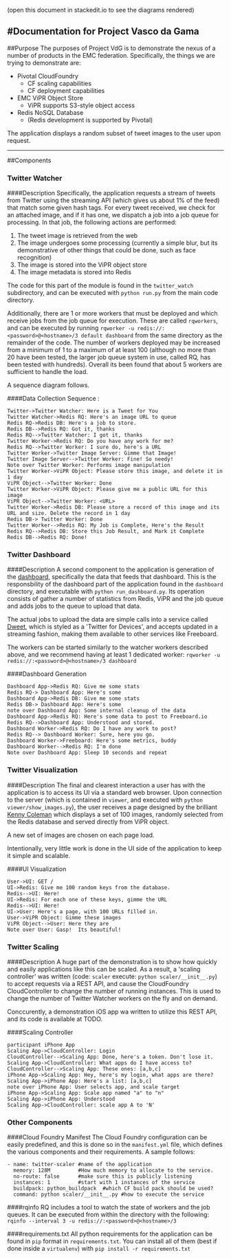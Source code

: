 (open this document in stackedit.io to see the diagrams rendered)

#Documentation for Project Vasco da Gama
---
##Purpose
The purposes of Project VdG is to demonstrate the nexus of a number of products in the EMC federation.  Specifically, the things we are trying to demonstrate are:

* Pivotal CloudFoundry
  * CF scaling capabilities
  * CF deployment capabilities
* EMC ViPR Object Store
  * ViPR supports S3-style object access
* Redis NoSQL Database
  * (Redis development is supported by Pivotal)

The application displays a random subset of tweet images to the user upon request.

---
##Components
### Twitter Watcher
####Description
Specifically, the application requests a stream of tweets from Twitter using the streaming API (which gives us about 1% of the feed) that match some given hash tags.  For every tweet received, we check for an attached image, and if it has one, we dispatch a job into a job queue for processing.  In that job, the following actions are performed:

1. The tweet image is retrieved from the web
2. The image undergoes some processing (currently a simple blur, but its demonstrative of other things that could be done, such as face recognition)
3. The image is stored into the ViPR object store
4. The image metadata is stored into Redis

The code for this part of the module is found in the `twitter_watch` subdirectory, and can be executed with `python run.py` from the main code directory.  

Additionally, there are 1 or more workers that must be deployed and which receive jobs from the job queue for execution.  These are called `rqworkers`, and can be executed by running `rqworker -u redis://:<password>@<hostname>/3 default dashboard` from the same directory as the remainder of the code.  The number of workers deployed may be increased from a minimum of 1 to a maximum of at least 100 (although no more than 20 have been tested, the larger job queue system in use, called RQ, has been tested with hundreds).  Overall its been found that about 5 workers are sufficient to handle the load.

A sequence diagram follows.

####Data Collection Sequence :
```sequence
Twitter->Twitter Watcher: Here is a Tweet for You
Twitter Watcher->Redis RQ: Here's an image URL to queue
Redis RQ->Redis DB: Here's a job to store.
Redis DB-->Redis RQ: Got it, thanks
Redis RQ-->Twitter Watcher: I got it, thanks
Twitter Worker->Redis RQ: Do you have any work for me?
Redis RQ-->Twitter Worker: I sure do, here's a URL
Twitter Worker->Twitter Image Server: Gimme that Image!
Twitter Image Server-->Twitter Worker: Fine! So needy!
Note over Twitter Worker: Performs image manipulation
Twitter Worker->ViPR Object: Please store this image, and delete it in 1 day
ViPR Object-->Twitter Worker: Done
Twitter Worker->ViPR Object: Please give me a public URL for this image
ViPR Object-->Twitter Worker: <URL>
Twitter Worker->Redis DB: Please store a record of this image and its URL and size. Delete the record in 1 day
Redis DB-> Twitter Worker: Done
Twitter Worker-->Redis RQ: My Job is Complete, Here's the Result
Redis RQ-->Redis DB: Store this Job Result, and Mark it Complete
Redis DB-->Redis RQ: Done!
```

### Twitter Dashboard
####Description
A second component to the application is generation of the [dashboard](https://freeboard.io/board/kofu1K), specifically the data that feeds that dashboard.  This is the responsbility of the dashboard part of the application found in the `dashboard` directory, and executable with `python run_dashboard.py`.  Its operation consists of gather a number of statistics from Redis, ViPR and the job queue and adds jobs to the queue to upload that data.

The actual jobs to upload the data are simple calls into a service called [Dweet](http://dweet.io), which is styled as a 'Twitter for Devices', and accepts updated in a streaming fashion, making them available to other services like Freeboard.

The workers can be started similarly to the watcher workers described above, and we recommend having at least 1 dedicated worker: `rqworker -u redis://:<password>@<hostname>/3 dashboard`


####Dashboard Generation
```sequence
Dashboard App->Redis RQ: Give me some stats
Redis RQ-> Dashboard App: Here's some
Dashboard App->Redis DB: Give me some stats
Redis DB-> Dashboard App: Here's some
note over Dashboard App: Some internal cleanup of the data
Dashboard App->Redis RQ: Here's some data to post to Freeboard.io
Redis RQ-->Dashboard App: Understood and stored.
Dashboard Worker->Redis RQ: Do I have any work to post?
Redis RQ--> Dashboard Worker: Sure, here you go.
Dashboard Worker->Freeboard: Here's some metrics, buddy
Dashboard Worker-->Redis RQ: I'm done
Note over Dashboard App: Sleep 10 seconds and repeat
```

### Twitter Visualization
####Description
The final and clearest interaction a user has with the application is to access its UI via a standard web browser.   Upon connection to the server (which is contained in `viewer`, and executed with `python viewer/show_images.py`), the user receives a page designed by the brilliant [Kenny Coleman](http://kendrickcoleman.com) which displays a set of 100 images, randomly selected from the Redis database and served directly from ViPR object.

A new set of images are chosen on each page load.

Intentionally, very little work is done in the UI side of the application to keep it simple and scalable.

####UI Visualization
```sequence
User->UI: GET /
UI->Redis: Give me 100 random keys from the database.
Redis-->UI: Here!
UI->Redis: For each one of these keys, gimme the URL
Redis-->UI: Here!
UI->User: Here's a page, with 100 URLs filled in.
User->ViPR Object: Gimme these images
ViPR Object-->User: Here they are
Note over User: Gasp!  Its beautiful!
```

### Twitter Scaling
####Description
A huge part of the demonstration is to show how quickly and easily applications like this can be scaled.  As a result, a 'scaling controller' was written (code: `scaler`  execute: `python scaler/__init__.py`) to accept requests via a REST API, and cause the CloudFoundry CloudController to change the number of running instances.  This is used to change the number of Twitter Watcher workers on the fly and on demand.  

Conccurently, a demonstration iOS app wa written to utilize this REST API, and its code is available at TODO.


####Scaling Controller
```sequence
participant iPhone App
Scaling App->CloudController: Login
CloudController-->Scaling App: Done, here's a token. Don't lose it.
Scaling App->CloudController: What apps do I have access to?
CloudController-->Scaling App: These ones: [a,b,c]
iPhone App->Scaling App: Hey, here's my login, what apps are there?
Scaling App->iPhone App: Here's a list: [a,b,c]
note over iPhone App: User selects app, and scale target
iPhone App->Scaling App: Scale app named "a" to "n"
Scaling App->iPhone App: Understood
Scaling App->CloudController: scale app A to 'N'
```

### Other Components
####Cloud Foundry Manifest
The Cloud Foundry configuration can be easily predefined, and this is done so in the `manifest.yml` file, which defines the various components and their requirements.  A sample follows:

```
- name: twitter-scaler #name of the application
  memory: 128M         #How much memory to allocate to the service.
  no-route: false      #make sure this is publicly listening
  instances: 1         #start with 1 instances of the service
  buildpack: python_buildpack  #which CF build pack should be used?
  command: python scaler/__init__.py #how to execute the service
```

####rqinfo
RQ includes a tool to watch the state of workers and the job queues.  It can be executed from within the directory with the following: `rqinfo --interval 3 -u redis://:<password>@<hostname>/3`

####requirements.txt
All python requirements for the application can be found in `pip` format in `requirements.txt`.  You can install all of them (best if done inside a `virtualenv`) with `pip install -r requirements.txt`